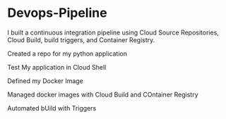 # Devops-Pipeline
I built a continuous integration pipeline using Cloud Source Repositories, Cloud Build, build triggers, and Container Registry.

Created a repo for my python application 

Test My application in Cloud Shell

Defined my Docker Image

Managed docker images with Cloud Build and COntainer Registry

Automated bUild with Triggers 
